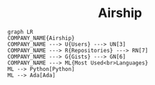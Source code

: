 <h1 align="center">Airship</h1>

```mermaid
graph LR
COMPANY_NAME{Airship}
COMPANY_NAME ---> U{Users} ---> UN[3]
COMPANY_NAME ---> R{Repositories} ---> RN[7]
COMPANY_NAME ---> G{Gists} ---> GN[6]
COMPANY_NAME ---> ML{Most Used<br>Languages}
ML --> Python[Python]
ML --> Ada[Ada]
```

